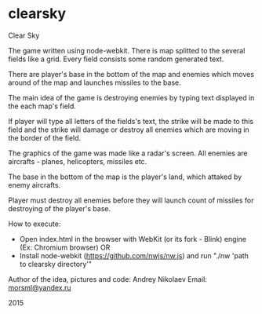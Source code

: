 # clearsky
Clear Sky

The game written using node-webkit.
There is map splitted to the several fields like a grid.
Every field consists some random generated text.

There are player's base in the bottom of the map and enemies
which moves around of the map and launches missiles to the base.

The main idea of the game is destroying enemies by typing
text displayed in the each map's field.

If player will type all letters of the fields's text,
the strike will be made to this field and the strike
will damage or destroy all enemies which are moving
in the border of the field.

The graphics of the game was made like a radar's screen.
All enemies are aircrafts - planes, helicopters, missiles etc.

The base in the bottom of the map is the player's land, which
attaked by enemy aircrafts.

Player must destroy all enemies before they will launch count of missiles
for destroying of the player's base.

How to execute:
- Open index.html in the browser with WebKit (or its fork - Blink) engine (Ex: Chromium browser)
OR
- Install node-webkit (https://github.com/nwjs/nw.js) and run "./nw 'path to clearsky directory'"

Author of the idea, pictures and code: Andrey Nikolaev
Email: morsml@yandex.ru

2015


